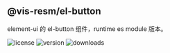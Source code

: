 ## @vis-resm/el-button

element-ui 的 el-button 组件，runtime es module 版本。

<p>
  <img alt="license" src="https://img.shields.io/npm/l/@vis-resm/el-button?color=blue">
  <img alt="version" src="https://img.shields.io/npm/v/@vis-resm/el-button?color=light">
  <img alt="downloads" src="https://img.shields.io/npm/dt/@vis-resm/el-button">
</p>

